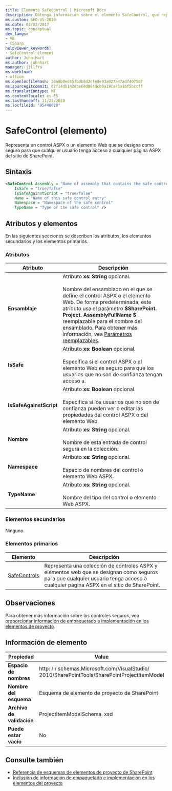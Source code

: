 ```yaml
---
title: Elemento SafeControl | Microsoft Docs
description: Obtenga información sobre el elemento SafeControl, que representa un control ASPX o un elemento Web marcado como seguro para que un usuario tenga acceso a la página ASPX de un sitio de SharePoint.
ms.custom: SEO-VS-2020
ms.date: 02/02/2017
ms.topic: conceptual
dev_langs:
- VB
- CSharp
helpviewer_keywords:
- SafeControl element
author: John-Hart
ms.author: johnhart
manager: jillfra
ms.workload:
- office
ms.openlocfilehash: 36a8b0ed45fbdb8d2dfe8e93a027a47adf407587
ms.sourcegitcommit: 02f14db142dce68d084dcb0a19ca41a16f5bccff
ms.translationtype: MT
ms.contentlocale: es-ES
ms.lasthandoff: 11/23/2020
ms.locfileid: "95440628"
---
```

# <a name="safecontrol-element"></a>SafeControl (elemento)
  Representa un control ASPX o un elemento Web que se designa como seguro para que cualquier usuario tenga acceso a cualquier página ASPX del sitio de SharePoint.

## <a name="syntax"></a>Sintaxis

```xml
<SafeControl Assembly = "Name of assembly that contains the safe control"
    IsSafe = "true/false"
    IsSafeAgainstScript = "true/false"
    Name = "Name of this safe control entry"
    Namespace = "Namespace of the safe control"
    TypeName = "Type of the safe control" />
```

## <a name="attributes-and-elements"></a>Atributos y elementos
 En las siguientes secciones se describen los atributos, los elementos secundarios y los elementos primarios.

### <a name="attributes"></a>Atributos

|Atributo|Descripción|
|---------------|-----------------|
|**Ensamblaje**|Atributo **xs: String** opcional.<br /><br /> Nombre del ensamblado en el que se define el control ASPX o el elemento Web. De forma predeterminada, este atributo usa el parámetro **$SharePoint. Project. AssemblyFullName $** reemplazable para el nombre del ensamblado. Para obtener más información, vea [Parámetros reemplazables](../sharepoint/replaceable-parameters.md).|
|**IsSafe**|Atributo **xs: Boolean** opcional.<br /><br /> Especifica si el control ASPX o el elemento Web es seguro para que los usuarios que no son de confianza tengan acceso a.|
|**IsSafeAgainstScript**|Atributo **xs: Boolean** opcional.<br /><br /> Especifica si los usuarios que no son de confianza pueden ver o editar las propiedades del control ASPX o del elemento Web.|
|**Nombre**|Atributo **xs: String** opcional.<br /><br /> Nombre de esta entrada de control segura en la colección.|
|**Namespace**|Atributo **xs: String** opcional.<br /><br /> Espacio de nombres del control o elemento Web ASPX.|
|**TypeName**|Atributo **xs: String** opcional.<br /><br /> Nombre del tipo del control o elemento Web ASPX.|

### <a name="child-elements"></a>Elementos secundarios
 Ninguno.

### <a name="parent-elements"></a>Elementos primarios

|Elemento|Descripción|
|-------------|-----------------|
|[SafeControls](../sharepoint/safecontrols-element.md)|Representa una colección de controles ASPX y elementos web que se designan como seguros para que cualquier usuario tenga acceso a cualquier página ASPX en el sitio de SharePoint.|

## <a name="remarks"></a>Observaciones
 Para obtener más información sobre los controles seguros, vea [proporcionar información de empaquetado e implementación en los elementos de proyecto](../sharepoint/providing-packaging-and-deployment-information-in-project-items.md).

## <a name="element-information"></a>Información de elemento

|Propiedad|Value|
|-|-|
|**Espacio de nombres**|http: \/ \/ schemas.Microsoft.com/VisualStudio/<br>2010/SharePointTools/SharePointProjectItemModel|
|**Nombre del esquema**|Esquema de elemento de proyecto de SharePoint|
|**Archivo de validación**|ProjectItemModelSchema. xsd|
|**Puede estar vacío**|No|

## <a name="see-also"></a>Consulte también
- [Referencia de esquemas de elementos de proyecto de SharePoint](../sharepoint/sharepoint-project-item-schema-reference.md)
- [Inclusión de información de empaquetado e implementación en los elementos del proyecto](../sharepoint/providing-packaging-and-deployment-information-in-project-items.md)
